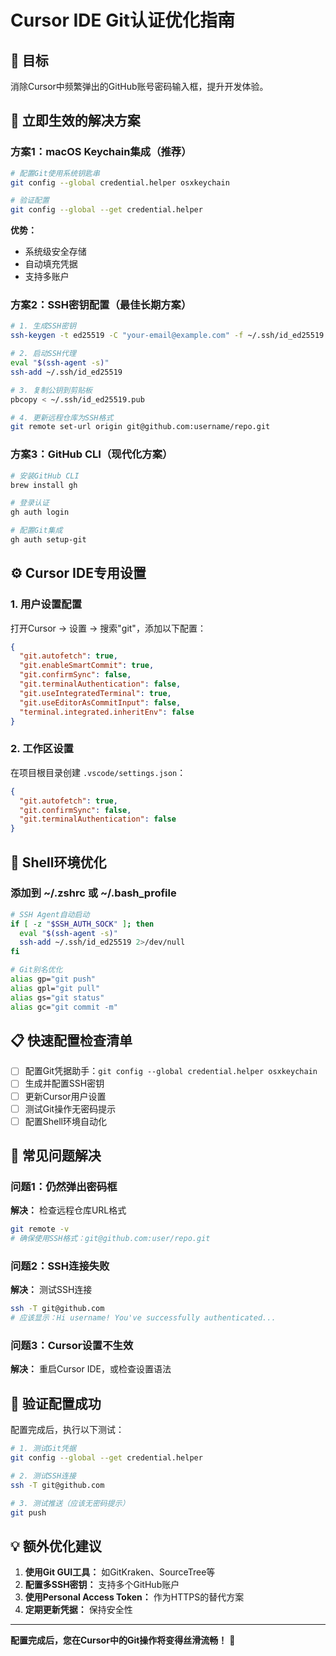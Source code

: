 # Cursor IDE Git认证优化指南

## 🎯 目标
消除Cursor中频繁弹出的GitHub账号密码输入框，提升开发体验。

## 🚀 立即生效的解决方案

### 方案1：macOS Keychain集成（推荐）
```bash
# 配置Git使用系统钥匙串
git config --global credential.helper osxkeychain

# 验证配置
git config --global --get credential.helper
```

**优势：** 
- 系统级安全存储
- 自动填充凭据
- 支持多账户

### 方案2：SSH密钥配置（最佳长期方案）
```bash
# 1. 生成SSH密钥
ssh-keygen -t ed25519 -C "your-email@example.com" -f ~/.ssh/id_ed25519 -N ""

# 2. 启动SSH代理
eval "$(ssh-agent -s)"
ssh-add ~/.ssh/id_ed25519

# 3. 复制公钥到剪贴板
pbcopy < ~/.ssh/id_ed25519.pub

# 4. 更新远程仓库为SSH格式
git remote set-url origin git@github.com:username/repo.git
```

### 方案3：GitHub CLI（现代化方案）
```bash
# 安装GitHub CLI
brew install gh

# 登录认证
gh auth login

# 配置Git集成
gh auth setup-git
```

## ⚙️ Cursor IDE专用设置

### 1. 用户设置配置
打开Cursor → 设置 → 搜索"git"，添加以下配置：

```json
{
  "git.autofetch": true,
  "git.enableSmartCommit": true,
  "git.confirmSync": false,
  "git.terminalAuthentication": false,
  "git.useIntegratedTerminal": true,
  "git.useEditorAsCommitInput": false,
  "terminal.integrated.inheritEnv": false
}
```

### 2. 工作区设置
在项目根目录创建 `.vscode/settings.json`：

```json
{
  "git.autofetch": true,
  "git.confirmSync": false,
  "git.terminalAuthentication": false
}
```

## 🔧 Shell环境优化

### 添加到 ~/.zshrc 或 ~/.bash_profile
```bash
# SSH Agent自动启动
if [ -z "$SSH_AUTH_SOCK" ]; then
  eval "$(ssh-agent -s)"
  ssh-add ~/.ssh/id_ed25519 2>/dev/null
fi

# Git别名优化
alias gp="git push"
alias gpl="git pull"
alias gs="git status"
alias gc="git commit -m"
```

## 📋 快速配置检查清单

- [ ] 配置Git凭据助手：`git config --global credential.helper osxkeychain`
- [ ] 生成并配置SSH密钥
- [ ] 更新Cursor用户设置
- [ ] 测试Git操作无密码提示
- [ ] 配置Shell环境自动化

## 🐛 常见问题解决

### 问题1：仍然弹出密码框
**解决：** 检查远程仓库URL格式
```bash
git remote -v
# 确保使用SSH格式：git@github.com:user/repo.git
```

### 问题2：SSH连接失败
**解决：** 测试SSH连接
```bash
ssh -T git@github.com
# 应该显示：Hi username! You've successfully authenticated...
```

### 问题3：Cursor设置不生效
**解决：** 重启Cursor IDE，或检查设置语法

## 🎉 验证配置成功

配置完成后，执行以下测试：

```bash
# 1. 测试Git凭据
git config --global --get credential.helper

# 2. 测试SSH连接
ssh -T git@github.com

# 3. 测试推送（应该无密码提示）
git push
```

## 💡 额外优化建议

1. **使用Git GUI工具：** 如GitKraken、SourceTree等
2. **配置多SSH密钥：** 支持多个GitHub账户
3. **使用Personal Access Token：** 作为HTTPS的替代方案
4. **定期更新凭据：** 保持安全性

---

**配置完成后，您在Cursor中的Git操作将变得丝滑流畅！** 🚀 